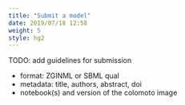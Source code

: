 ```yaml
---
title: "Submit a model"
date: 2019/07/18 12:58
weight: 5
style: hg2
---
```


TODO: add guidelines for submission

* format: ZGINML or SBML qual
* metadata: title, authors, abstract, doi
* notebook(s) and version of the colomoto image

